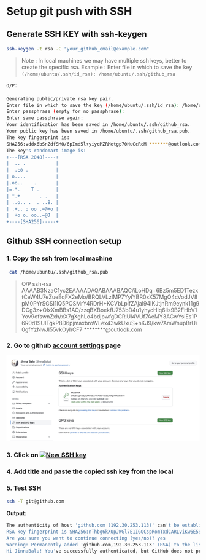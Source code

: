 # Setup git push with SSH

## Generate SSH KEY with ssh-keygen

```bash
ssh-keygen -t rsa -C "your_github_email@example.com"
```

> Note : In local machines we may have multiple ssh keys, better to create the specific rsa. 
> Example : Enter file in which to save the key `(/home/ubuntu/.ssh/id_rsa): /home/ubuntu/.ssh/github_rsa`

```bash
O/P:

Generating public/private rsa key pair.
Enter file in which to save the key (/home/ubuntu/.ssh/id_rsa): /home/ubuntu/.ssh/github_rsa
Enter passphrase (empty for no passphrase): 
Enter same passphrase again: 
Your identification has been saved in /home/ubuntu/.ssh/github_rsa.
Your public key has been saved in /home/ubuntu/.ssh/github_rsa.pub.
The key fingerprint is:
SHA256:vddx6bSnZdfSM0/6pImd5l+yiycMZRMetgp70NuCcRcM *******@outlook.com
The key's randomart image is:
+---[RSA 2048]----+
|  .. .           |
|  .Eo .          |
| o....           |
|.oo..    .       |
|=.*.    T .      |
| *.+       . .   |
| ..o.. .  . ..B. |
| .+.. o oo .=@+o |
|  +o o. oo..=@J  |
+----[SHA256]-----+
```

## Github SSH connection setup

### 1. Copy the ssh from local machine

```bash
 cat /home/ubuntu/.ssh/github_rsa.pub
```

> O/P
> ssh-rsa AAAAB3NzaC1yc2EAAAADAQABAAABAQC/iLoHDq+6Bz5m5ED1TezxtCeW4U7eZueEqFX2eMo/BRQLVLzIMP7YyiYBR0xX57MgQ4cVodJV8pM0PYrSGSI1lQ5POSMrY4RDrH+KCVbLpifZAjaI94IKJtjnRm9eynk11g9DCg3z+OlxXmBBs1AO/zzqBXBoekfU753bD4u1yhycHiq6Iis9B2FHbV1Yov9ofswnZxh/xX7gXghLo4bdjpwfgDCRlUl4VUf7AeMY3ACwYsiEs1P6R0d1SUITgkP8D6pjmaxbroWLex43wkUxuS+nKJ9/kw7AmWnupBrUi0gfYzNwJI55vkOyhCF7 ********@outlook.com

### 2. Go to github [account settings](https://github.com/settings/keys) page

[![Add SSH Key](../images/add-ssh-key.jpg)](https://github.com/settings/keys)

### 3. Click on [![New SSH key](../images/new_ssh_key.png)](https://github.com/settings/ssh/new)

### 4. Add title and paste the copied ssh key from the local

### 5. Test SSH

```bash
ssh -T git@github.com
```

**Output:**
 
```bash
The authenticity of host 'github.com (192.30.253.113)' can't be established.
RSA key fingerprint is SHA256:nThbg6kXUpJWGl7E1IGOCspRomTxdCARLviKw6E5SY8.
Are you sure you want to continue connecting (yes/no)? yes
Warning: Permanently added 'github.com,192.30.253.113' (RSA) to the list of known hosts.
Hi JinnaBalu! You've successfully authenticated, but GitHub does not provide shell access.
```